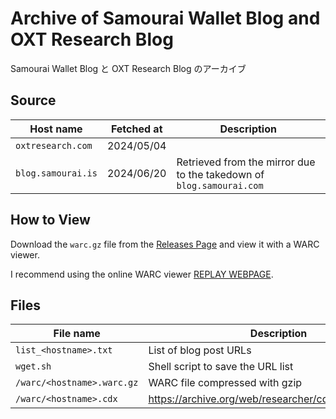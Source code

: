 # Archive of Samourai Wallet Blog and OXT Research Blog

Samourai Wallet Blog と OXT Research Blog のアーカイブ

## Source
| Host name | Fetched at | Description |
| --- | --- | --- |
| `oxtresearch.com`  | 2024/05/04 |  |
| `blog.samourai.is` | 2024/06/20 | Retrieved from the mirror due to the takedown of `blog.samourai.com` |

## How to View
Download the `warc.gz` file from the [Releases Page](https://github.com/shinosaki/samourai-wallet-blog-archive/releases) and view it with a WARC viewer.

I recommend using the online WARC viewer [REPLAY WEBPAGE](https://replayweb.page/).

## Files
| File name | Description |
| --------- | ----------- |
| `list_<hostname>.txt` | List of blog post URLs |
| `wget.sh` | Shell script to save the URL list |
| `/warc/<hostname>.warc.gz` | WARC file compressed with gzip |
| `/warc/<hostname>.cdx` | https://archive.org/web/researcher/cdx_file_format.php |
